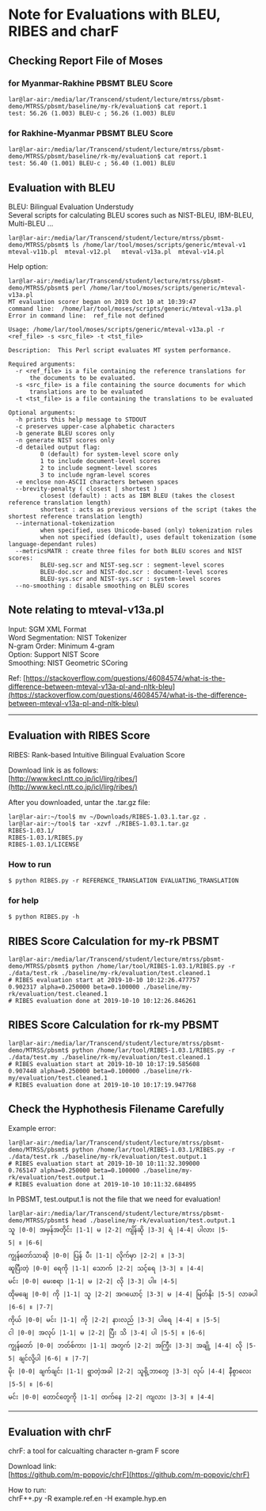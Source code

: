 # Note for Evaluations with BLEU, RIBES and charF

## Checking Report File of Moses

### for Myanmar-Rakhine PBSMT BLEU Score
```
lar@lar-air:/media/lar/Transcend/student/lecture/mtrss/pbsmt-demo/MTRSS/pbsmt/baseline/my-rk/evaluation$ cat report.1 
test: 56.26 (1.003) BLEU-c ; 56.26 (1.003) BLEU
```

### for Rakhine-Myanmar PBSMT BLEU Score
```
lar@lar-air:/media/lar/Transcend/student/lecture/mtrss/pbsmt-demo/MTRSS/pbsmt/baseline/rk-my/evaluation$ cat report.1 
test: 56.40 (1.001) BLEU-c ; 56.40 (1.001) BLEU
```

## Evaluation with BLEU

BLEU: Bilingual Evaluation Understudy  
Several scripts for calculating BLEU scores such as NIST-BLEU, IBM-BLEU, Multi-BLEU ...  

```
lar@lar-air:/media/lar/Transcend/student/lecture/mtrss/pbsmt-demo/MTRSS/pbsmt$ ls /home/lar/tool/moses/scripts/generic/mteval-v1
mteval-v11b.pl  mteval-v12.pl   mteval-v13a.pl  mteval-v14.pl
```

Help option:
```
lar@lar-air:/media/lar/Transcend/student/lecture/mtrss/pbsmt-demo/MTRSS/pbsmt$ perl /home/lar/tool/moses/scripts/generic/mteval-v13a.pl
MT evaluation scorer began on 2019 Oct 10 at 10:39:47
command line:  /home/lar/tool/moses/scripts/generic/mteval-v13a.pl 
Error in command line:  ref_file not defined

Usage: /home/lar/tool/moses/scripts/generic/mteval-v13a.pl -r <ref_file> -s <src_file> -t <tst_file>

Description:  This Perl script evaluates MT system performance.

Required arguments:
  -r <ref_file> is a file containing the reference translations for
      the documents to be evaluated.
  -s <src_file> is a file containing the source documents for which
      translations are to be evaluated
  -t <tst_file> is a file containing the translations to be evaluated

Optional arguments:
  -h prints this help message to STDOUT
  -c preserves upper-case alphabetic characters
  -b generate BLEU scores only
  -n generate NIST scores only
  -d detailed output flag:
         0 (default) for system-level score only
         1 to include document-level scores
         2 to include segment-level scores
         3 to include ngram-level scores
  -e enclose non-ASCII characters between spaces
  --brevity-penalty ( closest | shortest )
         closest (default) : acts as IBM BLEU (takes the closest reference translation length)
         shortest : acts as previous versions of the script (takes the shortest reference translation length)
  --international-tokenization
         when specified, uses Unicode-based (only) tokenization rules
         when not specified (default), uses default tokenization (some language-dependant rules)
  --metricsMATR : create three files for both BLEU scores and NIST scores:
         BLEU-seg.scr and NIST-seg.scr : segment-level scores
         BLEU-doc.scr and NIST-doc.scr : document-level scores
         BLEU-sys.scr and NIST-sys.scr : system-level scores
  --no-smoothing : disable smoothing on BLEU scores
```

## Note relating to mteval-v13a.pl

Input: SGM XML Format  
Word Segmentation: NIST Tokenizer  
N-gram Order: Minimum 4-gram  
Option: Support NIST Score  
Smoothing: NIST Geometric SCoring  

Ref: [https://stackoverflow.com/questions/46084574/what-is-the-difference-between-mteval-v13a-pl-and-nltk-bleu](https://stackoverflow.com/questions/46084574/what-is-the-difference-between-mteval-v13a-pl-and-nltk-bleu)

-----

## Evaluation with RIBES Score

RIBES: Rank-based Intuitive Bilingual Evaluation Score  

Download link is as follows:  
[http://www.kecl.ntt.co.jp/icl/lirg/ribes/](http://www.kecl.ntt.co.jp/icl/lirg/ribes/)

After you downloaded, untar the .tar.gz file:
```
lar@lar-air:~/tool$ mv ~/Downloads/RIBES-1.03.1.tar.gz .
lar@lar-air:~/tool$ tar -xzvf ./RIBES-1.03.1.tar.gz 
RIBES-1.03.1/
RIBES-1.03.1/RIBES.py
RIBES-1.03.1/LICENSE
```

### How to run  
```
$ python RIBES.py -r REFERENCE_TRANSLATION EVALUATING_TRANSLATION
```

### for help
```
$ python RIBES.py -h
```

## RIBES Score Calculation for my-rk PBSMT

```
lar@lar-air:/media/lar/Transcend/student/lecture/mtrss/pbsmt-demo/MTRSS/pbsmt$ python /home/lar/tool/RIBES-1.03.1/RIBES.py -r ./data/test.rk ./baseline/my-rk/evaluation/test.cleaned.1
# RIBES evaluation start at 2019-10-10 10:12:26.477757
0.902317 alpha=0.250000 beta=0.100000 ./baseline/my-rk/evaluation/test.cleaned.1
# RIBES evaluation done at 2019-10-10 10:12:26.846261
```

## RIBES Score Calculation for rk-my PBSMT

```
lar@lar-air:/media/lar/Transcend/student/lecture/mtrss/pbsmt-demo/MTRSS/pbsmt$ python /home/lar/tool/RIBES-1.03.1/RIBES.py -r ./data/test.my ./baseline/rk-my/evaluation/test.cleaned.1
# RIBES evaluation start at 2019-10-10 10:17:19.585608
0.907448 alpha=0.250000 beta=0.100000 ./baseline/rk-my/evaluation/test.cleaned.1
# RIBES evaluation done at 2019-10-10 10:17:19.947768
```

## Check the Hyphothesis Filename Carefully

Example error:
```
lar@lar-air:/media/lar/Transcend/student/lecture/mtrss/pbsmt-demo/MTRSS/pbsmt$ python /home/lar/tool/RIBES-1.03.1/RIBES.py -r ./data/test.rk ./baseline/my-rk/evaluation/test.output.1
# RIBES evaluation start at 2019-10-10 10:11:32.309000
0.765147 alpha=0.250000 beta=0.100000 ./baseline/my-rk/evaluation/test.output.1
# RIBES evaluation done at 2019-10-10 10:11:32.684895
```

In PBSMT, test.output.1 is not the file that we need for evaluation!

```
lar@lar-air:/media/lar/Transcend/student/lecture/mtrss/pbsmt-demo/MTRSS/pbsmt$ head ./baseline/my-rk/evaluation/test.output.1
သူ |0-0| အမှန်အတိုင်း |1-1| မ |2-2| ကျိန်ဆို |3-3| ရဲ |4-4| ပါလား |5-
5| ။ |6-6| 
ကျွန်တော်သာဆို |0-0| ပြန် ပီး |1-1| လိုက်မှာ |2-2| ။ |3-3| 
ဆူပြီးတဲ့ |0-0| ရေကို |1-1| သောက် |2-2| သင့်ရေ |3-3| ။ |4-4| 
မင်း |0-0| မေးစရာ |1-1| မ |2-2| လို |3-3| ပါ။ |4-5| 
ထိုမချေ |0-0| ကို |1-1| သူ |2-2| အဂယောင့် |3-3| မ |4-4| မြတ်နိုး |5-5| လာခပါ |6-6| ။ |7-7| 
ကိုယ် |0-0| မင်း |1-1| ကို |2-2| နားလည် |3-3| ပါရေ |4-4| ။ |5-5| 
ငါ |0-0| အလုပ် |1-1| မ |2-2| ပြီး သိ |3-4| ပါ |5-5| ။ |6-6| 
ကျွန်တော် |0-0| ဘတ်စ်ကား |1-1| အတွက် |2-2| အကြွီး |3-3| အချို့ |4-4| လို |5-5| ချင်လို့ပါ |6-6| ။ |7-7| 
မိုး |0-0| ချက်ချင်း |1-1| ရွာတဲ့အခါ |2-2| သူရို့ဘာတွေ |3-3| လုပ် |4-4| နီစွာလေး |5-5| ။ |6-6| 
မင်း |0-0| တောင်တွေကို |1-1| တက်နေ |2-2| ကျလား |3-3| ။ |4-4| 
```

-----------

## Evaluation with chrF

chrF: a tool for calcualting character n-gram F score  

Download link:  
[https://github.com/m-popovic/chrF](https://github.com/m-popovic/chrF)  

How to run:  
chrF++.py -R example.ref.en -H example.hyp.en  
